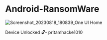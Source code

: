 # Android-RansomWare 

![Screenshot_20230818_180839_One UI Home](https://github.com/pritamhacke1010/Android-RansomWare/assets/121923329/e77b6134-74af-4ec9-8cf0-9c9b68af9479)


Device Unlocked 🔓- pritamhacke1010

